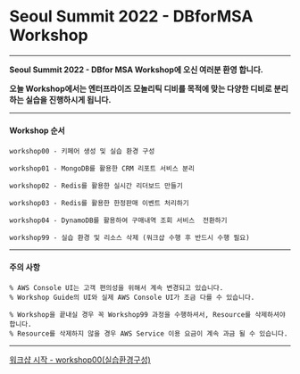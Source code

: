 # Seoul Summit 2022 - DBforMSA Workshop

---

**Seoul Summit 2022 - DBfor MSA Workshop에 오신 여러분 환영 합니다.**

**오늘 Workshop에서는 엔터프라이즈 모놀리틱 디비를 목적에 맞는 다양한 디비로 분리하는 실습을 진행하시게 됩니다.**

---

#### Workshop 순서

```
workshop00 - 키페어 생성 및 실습 환경 구성

workshop01 - MongoDB를 활용한 CRM 리포트 서비스 분리

workshop02 - Redis를 활용한 실시간 리더보드 만들기

workshop03 - Redis를 활용한 한정판매 이벤트 처리하기

workshop04 - DynamoDB를 활용하여 구매내역 조회 서비스  전환하기

workshop99 - 실습 환경 및 리소스 삭제 (워크샵 수행 후 반드시 수행 필요)
```

---

#### 주의 사항

```
% AWS Console UI는 고객 편의성을 위해서 계속 변경되고 있습니다. 
% Workshop Guide의 UI와 실제 AWS Console UI가 조금 다를 수 있습니다.

% Workshop을 끝내실 경우 꼭 Workshop99 과정을 수행하셔서, Resource를 삭제하셔야 합니다.
% Resource를 삭제하지 않을 경우 AWS Service 이용 요금이 계속 과금 될 수 있습니다.
```

---

[워크샵 시작 - workshop00(실습환경구성) ](./workshop00/workshop00.md) 
